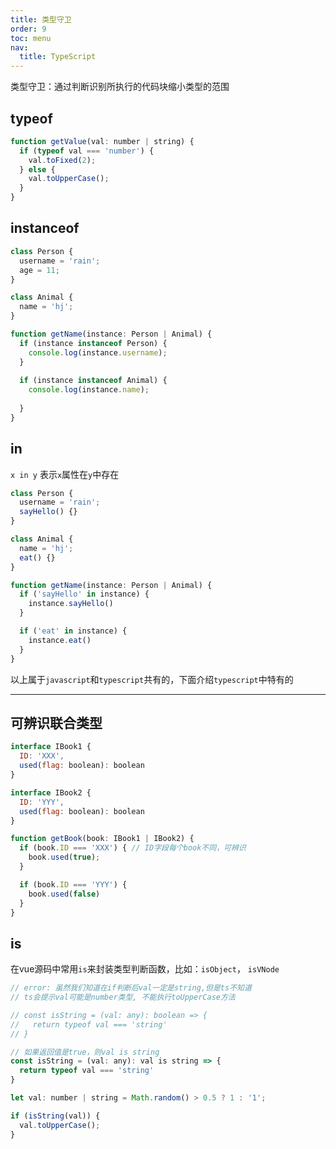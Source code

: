 ```yaml
---
title: 类型守卫
order: 9
toc: menu
nav:
  title: TypeScript
---
```


类型守卫：通过判断识别所执行的代码块缩小类型的范围

## typeof
```javascript
function getValue(val: number | string) {
  if (typeof val === 'number') {
    val.toFixed(2);
  } else {
    val.toUpperCase();
  }
}
```

## instanceof
```javascript
class Person {
  username = 'rain';
  age = 11;
}

class Animal {
  name = 'hj';
}

function getName(instance: Person | Animal) {
  if (instance instanceof Person) {
    console.log(instance.username);
  }
  
  if (instance instanceof Animal) {
    console.log(instance.name);
    
  }
}
```
## in
`x in y` 表示`x`属性在`y`中存在
```javascript
class Person {
  username = 'rain';
  sayHello() {}
}

class Animal {
  name = 'hj';
  eat() {}
}

function getName(instance: Person | Animal) {
  if ('sayHello' in instance) {
    instance.sayHello()
  }

  if ('eat' in instance) {
    instance.eat()
  }
}
```
以上属于`javascript`和`typescript`共有的，下面介绍`typescript`中特有的

---

## 可辨识联合类型
```javascript
interface IBook1 {
  ID: 'XXX',
  used(flag: boolean): boolean
}

interface IBook2 {
  ID: 'YYY',
  used(flag: boolean): boolean
}

function getBook(book: IBook1 | IBook2) {
  if (book.ID === 'XXX') { // ID字段每个book不同，可辨识
    book.used(true);
  }

  if (book.ID === 'YYY') {
    book.used(false)
  }
}
```
## is

在vue源码中常用`is`来封装类型判断函数，比如：`isObject`， `isVNode`

```javascript
// error: 虽然我们知道在if判断后val一定是string,但是ts不知道
// ts会提示val可能是number类型, 不能执行toUpperCase方法

// const isString = (val: any): boolean => {
//   return typeof val === 'string'
// }

// 如果返回值是true，则val is string
const isString = (val: any): val is string => {
  return typeof val === 'string'
}

let val: number | string = Math.random() > 0.5 ? 1 : '1';

if (isString(val)) {
  val.toUpperCase();
}
```